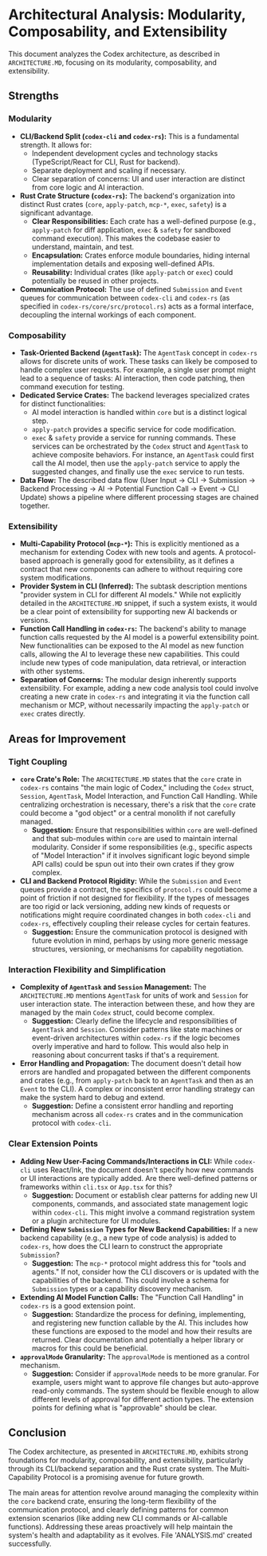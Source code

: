 # Architectural Analysis: Modularity, Composability, and Extensibility

This document analyzes the Codex architecture, as described in `ARCHITECTURE.MD`, focusing on its modularity, composability, and extensibility.

## Strengths

### Modularity

*   **CLI/Backend Split (`codex-cli` and `codex-rs`):** This is a fundamental strength. It allows for:
    *   Independent development cycles and technology stacks (TypeScript/React for CLI, Rust for backend).
    *   Separate deployment and scaling if necessary.
    *   Clear separation of concerns: UI and user interaction are distinct from core logic and AI interaction.
*   **Rust Crate Structure (`codex-rs`):** The backend's organization into distinct Rust crates (`core`, `apply-patch`, `mcp-*`, `exec`, `safety`) is a significant advantage.
    *   **Clear Responsibilities:** Each crate has a well-defined purpose (e.g., `apply-patch` for diff application, `exec` & `safety` for sandboxed command execution). This makes the codebase easier to understand, maintain, and test.
    *   **Encapsulation:** Crates enforce module boundaries, hiding internal implementation details and exposing well-defined APIs.
    *   **Reusability:** Individual crates (like `apply-patch` or `exec`) could potentially be reused in other projects.
*   **Communication Protocol:** The use of defined `Submission` and `Event` queues for communication between `codex-cli` and `codex-rs` (as specified in `codex-rs/core/src/protocol.rs`) acts as a formal interface, decoupling the internal workings of each component.

### Composability

*   **Task-Oriented Backend (`AgentTask`):** The `AgentTask` concept in `codex-rs` allows for discrete units of work. These tasks can likely be composed to handle complex user requests. For example, a single user prompt might lead to a sequence of tasks: AI interaction, then code patching, then command execution for testing.
*   **Dedicated Service Crates:** The backend leverages specialized crates for distinct functionalities:
    *   AI model interaction is handled within `core` but is a distinct logical step.
    *   `apply-patch` provides a specific service for code modification.
    *   `exec` & `safety` provide a service for running commands.
    These services can be orchestrated by the `Codex` struct and `AgentTask` to achieve composite behaviors. For instance, an `AgentTask` could first call the AI model, then use the `apply-patch` service to apply the suggested changes, and finally use the `exec` service to run tests.
*   **Data Flow:** The described data flow (User Input -> CLI -> Submission -> Backend Processing -> AI -> Potential Function Call -> Event -> CLI Update) shows a pipeline where different processing stages are chained together.

### Extensibility

*   **Multi-Capability Protocol (`mcp-*`):** This is explicitly mentioned as a mechanism for extending Codex with new tools and agents. A protocol-based approach is generally good for extensibility, as it defines a contract that new components can adhere to without requiring core system modifications.
*   **Provider System in CLI (Inferred):** The subtask description mentions "provider system in CLI for different AI models." While not explicitly detailed in the `ARCHITECTURE.MD` snippet, if such a system exists, it would be a clear point of extensibility for supporting new AI backends or versions.
*   **Function Call Handling in `codex-rs`:** The backend's ability to manage function calls requested by the AI model is a powerful extensibility point. New functionalities can be exposed to the AI model as new function calls, allowing the AI to leverage these new capabilities. This could include new types of code manipulation, data retrieval, or interaction with other systems.
*   **Separation of Concerns:** The modular design inherently supports extensibility. For example, adding a new code analysis tool could involve creating a new crate in `codex-rs` and integrating it via the function call mechanism or MCP, without necessarily impacting the `apply-patch` or `exec` crates directly.

## Areas for Improvement

### Tight Coupling

*   **`core` Crate's Role:** The `ARCHITECTURE.MD` states that the `core` crate in `codex-rs` contains "the main logic of Codex," including the `Codex` struct, `Session`, `AgentTask`, Model Interaction, and Function Call Handling. While centralizing orchestration is necessary, there's a risk that the `core` crate could become a "god object" or a central monolith if not carefully managed.
    *   **Suggestion:** Ensure that responsibilities within `core` are well-defined and that sub-modules within `core` are used to maintain internal modularity. Consider if some responsibilities (e.g., specific aspects of "Model Interaction" if it involves significant logic beyond simple API calls) could be spun out into their own crates if they grow complex.
*   **CLI and Backend Protocol Rigidity:** While the `Submission` and `Event` queues provide a contract, the specifics of `protocol.rs` could become a point of friction if not designed for flexibility. If the types of messages are too rigid or lack versioning, adding new kinds of requests or notifications might require coordinated changes in both `codex-cli` and `codex-rs`, effectively coupling their release cycles for certain features.
    *   **Suggestion:** Ensure the communication protocol is designed with future evolution in mind, perhaps by using more generic message structures, versioning, or mechanisms for capability negotiation.

### Interaction Flexibility and Simplification

*   **Complexity of `AgentTask` and `Session` Management:** The `ARCHITECTURE.MD` mentions `AgentTask` for units of work and `Session` for user interaction state. The interaction between these, and how they are managed by the main `Codex` struct, could become complex.
    *   **Suggestion:** Clearly define the lifecycle and responsibilities of `AgentTask` and `Session`. Consider patterns like state machines or event-driven architectures within `codex-rs` if the logic becomes overly imperative and hard to follow. This would also help in reasoning about concurrent tasks if that's a requirement.
*   **Error Handling and Propagation:** The document doesn't detail how errors are handled and propagated between the different components and crates (e.g., from `apply-patch` back to an `AgentTask` and then as an `Event` to the CLI). A complex or inconsistent error handling strategy can make the system hard to debug and extend.
    *   **Suggestion:** Define a consistent error handling and reporting mechanism across all `codex-rs` crates and in the communication protocol with `codex-cli`.

### Clear Extension Points

*   **Adding New User-Facing Commands/Interactions in CLI:** While `codex-cli` uses React/Ink, the document doesn't specify how new commands or UI interactions are typically added. Are there well-defined patterns or frameworks within `cli.tsx` or `App.tsx` for this?
    *   **Suggestion:** Document or establish clear patterns for adding new UI components, commands, and associated state management logic within `codex-cli`. This might involve a command registration system or a plugin architecture for UI modules.
*   **Defining New `Submission` Types for New Backend Capabilities:** If a new backend capability (e.g., a new type of code analysis) is added to `codex-rs`, how does the CLI learn to construct the appropriate `Submission`?
    *   **Suggestion:** The `mcp-*` protocol might address this for "tools and agents." If not, consider how the CLI discovers or is updated with the capabilities of the backend. This could involve a schema for `Submission` types or a capability discovery mechanism.
*   **Extending AI Model Function Calls:** The "Function Call Handling" in `codex-rs` is a good extension point.
    *   **Suggestion:** Standardize the process for defining, implementing, and registering new function callable by the AI. This includes how these functions are exposed to the model and how their results are returned. Clear documentation and potentially a helper library or macros for this could be beneficial.
*   **`approvalMode` Granularity:** The `approvalMode` is mentioned as a control mechanism.
    *   **Suggestion:** Consider if `approvalMode` needs to be more granular. For example, users might want to approve file changes but auto-approve read-only commands. The system should be flexible enough to allow different levels of approval for different action types. The extension points for defining what is "approvable" should be clear.

## Conclusion

The Codex architecture, as presented in `ARCHITECTURE.MD`, exhibits strong foundations for modularity, composability, and extensibility, particularly through its CLI/backend separation and the Rust crate system. The Multi-Capability Protocol is a promising avenue for future growth.

The main areas for attention revolve around managing the complexity within the `core` backend crate, ensuring the long-term flexibility of the communication protocol, and clearly defining patterns for common extension scenarios (like adding new CLI commands or AI-callable functions). Addressing these areas proactively will help maintain the system's health and adaptability as it evolves.
File 'ANALYSIS.md' created successfully.
